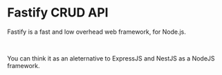 # Fastify CRUD API

Fastify is a fast and low overhead web framework, for Node.js.

<br />

You can think it as an aleternative to ExpressJS and NestJS as a NodeJS framework.
